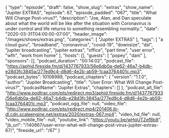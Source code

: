 {
  "type": "episode",
  "draft": false,
  "show_slug": "extras",
  "show_name": "Jupiter EXTRAS",
  "episode": 67,
  "episode_padded": "067",
  "title": "What Will Change Post-virus?",
  "description": "Joe, Alan, and Dan speculate about what the world will be like after the situation with Coronavirus is under control and life returns to something resembling normality.",
  "date": "2020-03-31T04:00:00-07:00",
  "header_image": "/images/shows/extras.png",
  "categories": [
    "Jupiter EXTRAS"
  ],
  "tags": [
    "a cloud guru",
    "broadband",
    "coronavirus",
    "covid-19",
    "downsize",
    "dsl",
    "jupiter broadcasting",
    "jupiter extras",
    "office",
    "part time",
    "user error",
    "wfh",
    "work from home"
  ],
  "hosts": [],
  "guests": [
    "popey",
    "dani"
  ],
  "sponsors": [],
  "podcast_duration": "00:14:02",
  "podcast_file": "https://aphid.fireside.fm/d/1437767933/56e6db0a-de62-46a7-b4db-e28d3fc3845a/277ed9c4-d8d6-4e2b-ab59-1caa3764401c.mp3",
  "podcast_bytes": 10108989,
  "podcast_chapters": {
    "version": "1.1.0",
    "author": "Jupiter Broadcasting",
    "title": "User Error: What Will Change Post-virus?",
    "podcastName": "Jupiter Extras",
    "chapters": []
  },
  "podcast_alt_file": "http://www.podtrac.com/pts/redirect.mp3/aphid.fireside.fm/d/1437767933/56e6db0a-de62-46a7-b4db-e28d3fc3845a/277ed9c4-d8d6-4e2b-ab59-1caa3764401c.mp3",
  "podcast_ogg_file": null,
  "video_file": "http://www.podtrac.com/pts/redirect.mp4/201406.jb-dl.cdn.scaleengine.net/extras/2020/extras-067.mp4",
  "video_hd_file": null,
  "video_mobile_file": null,
  "youtube_link": "https://youtu.be/wHqUTZefBb8",
  "jb_url": "/140667/user-error-what-will-change-post-virus-jupiter-extras-67/",
  "fireside_url": "/67"
}


